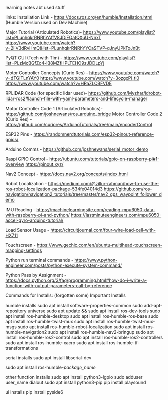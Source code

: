 learning notes abt used stuff

links:
Installation Link - https://docs.ros.org/en/humble/Installation.html (Humble Version used on Dev Machine)

Major Tutorial (Articulated Robotics)-  https://www.youtube.com/playlist?list=PLunhqkrRNRhYAffV8JDiFOatQXuU-NnxT
                                        https://www.youtube.com/watch?v=2lIV3dRvHmQ&list=PLunhqkrRNRhYYCaSTVP-qJnyUPkTxJnBt

PyQT GUI (Tech with Tim) - https://www.youtube.com/playlist?list=PLzMcBGfZo4-lB8MZfHPLTEHO9zJDDLpYj

Motor Controller Concepts (Curio Res) - https://www.youtube.com/watch?v=dTGITLnYAY0 
                                        https://www.youtube.com/watch?v=3ozgxPi_tl0
                                        https://www.youtube.com/watch?v=HRaZLCBFVDE

RPLIDAR Code (for specific lidar used)- https://github.com/Myzhar/ldrobot-lidar-ros2#launch-file-with-yaml-parameters-and-lifecycle-manager

Motor Controller Code 1 (Articulated Robotics)- https://github.com/joshnewans/ros_arduino_bridge
Motor Controller Code 2 (Curio Res) -  https://github.com/curiores/ArduinoTutorials/tree/main/encoderControl

ESP32 Pins - https://randomnerdtutorials.com/esp32-pinout-reference-gpios/

Arduino Comms - https://github.com/joshnewans/serial_motor_demo

Raspi GPIO Control -    https://ubuntu.com/tutorials/gpio-on-raspberry-pi#1-overview
                        https://pinout.xyz/

Nav2 Concept - https://docs.nav2.org/concepts/index.html

Robot Localization -    https://medium.com/@zillur-rahman/how-to-use-the-ros-robot-localization-package-534fe04014d3
                        https://github.com/ros-navigation/navigation2_tutorials/tree/master/nav2_gps_waypoint_follower_demo

IMU Reading -   https://machinelearningsite.com/reading-mpu6050-data-with-raspberry-pi-and-python/
                https://lastminuteengineers.com/mpu6050-accel-gyro-arduino-tutorial/
                
Load Sensor Usage - https://circuitjournal.com/four-wire-load-cell-with-HX711

Touchscreen - https://www.gechic.com/en/ubuntu-multihead-touchscreen-mapping-settings

Python run terminal commands - https://www.python-engineer.com/posts/python-execute-system-command/

Python Pass by Assignment - https://docs.python.org/3/faq/programming.html#how-do-i-write-a-function-with-output-parameters-call-by-reference

Commands for Installs: (forgotten some)
    Important Installs

humble installs
sudo apt install software-properties-common
sudo add-apt-repository universe
sudo apt update && sudo apt install ros-dev-tools
sudo apt install ros-humble-desktop
sudo apt install ros-humble-ros-base
sudo apt install ros-humble-twist-mux
sudo apt install ros-humble-twist-mux-msgs
sudo apt install ros-humble-robot-localization
sudo apt install ros-humble-navigation2
sudo apt install ros-humble-nav2-bringup
sudo apt install ros-humble-ros2-control
sudo apt install ros-humble-ros2-controllers
sudo apt install ros-humble-xacro
sudo apt install ros-humble-tf-transformations

serial installs
sudo apt install libserial-dev

sudo apt install ros-humble-*package_name*

other function installs
sudo apt install python3-lgpio
sudo adduser user_name dialout
sudo apt install python3-pip
pip install playsound

ui installs
pip install pyside6
